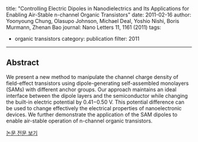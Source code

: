 title: "Controlling Electric Dipoles in Nanodielectrics and Its Applications for Enabling Air-Stable n-channel Organic Transistors"
date: 2011-02-16
author: Yoonyoung Chung, Olasupo Johnson, Michael Deal, Yoshio Nishi, Boris Murmann, Zhenan Bao
journal: Nano Letters 11, 1161 (2011)
tags:
- organic transistors
category: publication
filter: 2011
---

## Abstract

We present a new method to manipulate the channel charge density of field-effect transistors using dipole-generating self-assembled monolayers (SAMs) with different anchor groups. Our approach maintains an ideal interface between the dipole layers and the semiconductor while changing the built-in electric potential by 0.41−0.50 V. This potential difference can be used to change effectively the electrical properties of nanoelectronic devices. We further demonstrate the application of the SAM dipoles to enable air-stable operation of n-channel organic transistors.


[논문 전문 보기](https://pubs.acs.org/doi/abs/10.1021/nl104087u)

